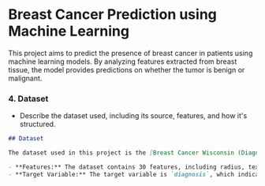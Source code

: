 # Breast Cancer Prediction using Machine Learning

This project aims to predict the presence of breast cancer in patients using machine learning models. 
By analyzing features extracted from breast tissue, the model provides predictions on whether the tumor is benign or malignant.

### 4. **Dataset**
- Describe the dataset used, including its source, features, and how it's structured.

```markdown
## Dataset

The dataset used in this project is the [Breast Cancer Wisconsin (Diagnostic) Data Set] downloaded from kaggle.com

- **Features:** The dataset contains 30 features, including radius, texture, perimeter, area, and smoothness of the cell nuclei.
- **Target Variable:** The target variable is `diagnosis`, which indicates whether the tumor is benign (B) or malignant (M).

